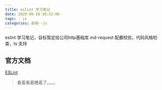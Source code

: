 ```yaml
---
title: eslint 学习笔记
date: 2020-06-28 10:53:06
tags: - js
categories: 前端--js
---
```


eslint 学习笔记，目标暂定给公司http基础库 md-request 配置校验，代码风格检查，ts 支持
<!-- more -->

## 官方文档

[ESLint](https://eslint.bootcss.com/)

> 看着看着睡着了。。。。